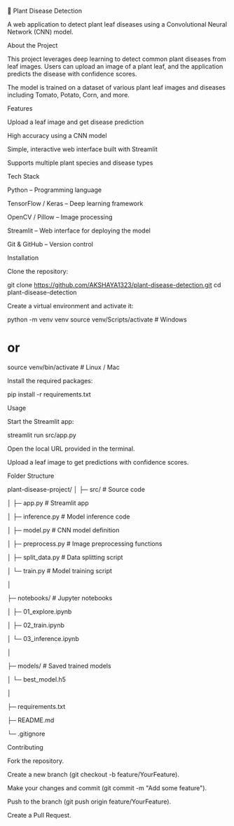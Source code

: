 🌿 Plant Disease Detection

A web application to detect plant leaf diseases using a Convolutional Neural Network (CNN) model.

About the Project

This project leverages deep learning to detect common plant diseases from leaf images. Users can upload an image of a plant leaf, and the application predicts the disease with confidence scores.

The model is trained on a dataset of various plant leaf images and diseases including Tomato, Potato, Corn, and more.


Features

Upload a leaf image and get disease prediction

High accuracy using a CNN model

Simple, interactive web interface built with Streamlit

Supports multiple plant species and disease types


Tech Stack

Python – Programming language

TensorFlow / Keras – Deep learning framework

OpenCV / Pillow – Image processing

Streamlit – Web interface for deploying the model

Git & GitHub – Version control


Installation

Clone the repository:

git clone https://github.com/AKSHAYA1323/plant-disease-detection.git
cd plant-disease-detection


Create a virtual environment and activate it:

python -m venv venv
source venv/Scripts/activate  # Windows
# or
source venv/bin/activate  # Linux / Mac


Install the required packages:

pip install -r requirements.txt

Usage

Start the Streamlit app:

streamlit run src/app.py


Open the local URL provided in the terminal.

Upload a leaf image to get predictions with confidence scores.

Folder Structure

plant-disease-project/
│
├─ src/                  # Source code

│   ├─ app.py            # Streamlit app

│   ├─ inference.py      # Model inference code

│   ├─ model.py          # CNN model definition

│   ├─ preprocess.py     # Image preprocessing functions

│   ├─ split_data.py     # Data splitting script

│   └─ train.py          # Model training script

│

├─ notebooks/            # Jupyter notebooks

│   ├─ 01_explore.ipynb

│   ├─ 02_train.ipynb

│   └─ 03_inference.ipynb

│

├─ models/               # Saved trained models

│   └─ best_model.h5

│

├─ requirements.txt

├─ README.md

└─ .gitignore

Contributing

Fork the repository.

Create a new branch (git checkout -b feature/YourFeature).

Make your changes and commit (git commit -m "Add some feature").

Push to the branch (git push origin feature/YourFeature).

Create a Pull Request.



